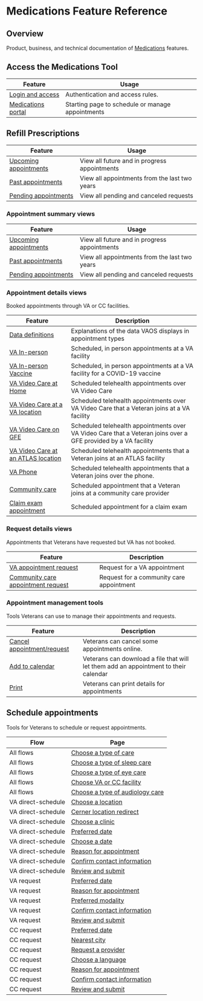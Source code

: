 
# Medications Feature Reference

## Overview

Product, business, and technical documentation of [Medications](https://github.com/department-of-veterans-affairs/va.gov-team/tree/master/products/health-care/digital-health-modernization/mhv-to-va.gov/medications) features.

## Access the Medications Tool

| Feature | Usage | 
|---|---|
| [Login and access](products/health-care/digital-health-modernization/mhv-to-va.gov/medications/feature-reference/login-and-access.md) | Authentication and access rules. |
| [Medications portal]() | Starting page to schedule or manage appointments |


## Refill Prescriptions

| Feature | Usage | 
|---|---|
| [Upcoming appointments](./appointment-lists/upcoming-list.md) | View all future and in progress appointments |
| [Past appointments](./appointment-lists/past-list.md) | View all appointments from the last two years |  
| [Pending appointments](./appointment-lists/pending-list.md) | View all pending and canceled requests | 


### Appointment summary views

| Feature | Usage | 
|---|---|
| [Upcoming appointments](./appointment-lists/upcoming-list.md) | View all future and in progress appointments |
| [Past appointments](./appointment-lists/past-list.md) | View all appointments from the last two years |  
| [Pending appointments](./appointment-lists/pending-list.md) | View all pending and canceled requests | 

### Appointment details views
Booked appointments through VA or CC facilities.

| Feature | Description |
|---|---|
| [Data definitions](data-definitions.md) | Explanations of the data VAOS displays in appointment types |
| [VA In-person](./appointment-types/va-in-person.md)  | Scheduled, in person appointments at a VA facility |
| [VA In-person Vaccine](./appointment-types/va-in-person-vaccine.md) | Scheduled, in person appointments at a VA facility for a COVID-19 vaccine | Yes |
| [VA Video Care at Home](./appointment-types/va-video-care-at-home.md) | Scheduled telehealth appointments over VA Video Care |
| [VA Video Care at a VA location](./appointment-types/va-video-care-at-a-va-location.md) |  Scheduled telehealth appointments over VA Video Care that a Veteran joins at a VA facility |
| [VA Video Care on GFE](./appointment-types/va-video-care-on-gfe.md) |  Scheduled telehealth appointments over VA Video Care that a Veteran joins over a GFE provided by a VA facility | Yes |
| [VA Video Care at an ATLAS location](./appointment-types/va-video-care-at-atlas-location.md) |  Scheduled telehealth appointments that a Veteran joins at an ATLAS facility  |
| [VA Phone](./appointment-types/va-phone.md) |  Scheduled telehealth appointments that a Veteran joins over the phone. |
| [Community care](./appointment-types/community-care.md) |  Scheduled appointment that a Veteran joins at a community care provider |
| [Claim exam appointment](./appointment-types/claim-exam.md) | Scheduled appointment for a claim exam |

### Request details views
Appointments that Veterans have requested but VA has not booked.

| Feature | Description |
|---|---|
| [VA appointment request](./appointment-types/va-request.md)  | Request for a VA appointment |
| [Community care appointment request](./appointment-types/community-care-request.md) | Request for a community care appointment |

### Appointment management tools
Tools Veterans can use to manage their appointments and requests.

| Feature | Description | 
|---|---|
| [Cancel appointment/request](./tools/tool-cancel.md) | Veterans can cancel some appointments online. | 
| [Add to calendar](./tools/tool-add-to-calendar.md) | Veterans can download a file that will let them add an appointment to their calendar | 
| [Print](./tools/tool-print.md) | Veterans can print details for appointments | 

## Schedule appointments
Tools for Veterans to schedule or request appointments.

| Flow | Page |
|---|---|
| All flows | [Choose a type of care](./schedule-flow/all--type-of-care.md) |
| All flows | [Choose a type of sleep care](./schedule-flow/all--choose-a-type-of-sleep-care.md) |
| All flows | [Choose a type of eye care](./schedule-flow/all--choose-a-type-of-eye-care.md) |
| All flows | [Choose VA or CC facility](./schedule-flow/all--choose-va-or-cc-facility.md) |
| All flows | [Choose a type of audiology care](./schedule-flow/all--choose-a-type-of-audiology-care.md) |
| VA direct-schedule | [Choose a location](./schedule-flow/va-direct--choose-location.md) | 
| VA direct-schedule | [Cerner location redirect](./schedule-flow/va-direct--cerner-location-redirect.md) |
| VA direct-schedule | [Choose a clinic](./schedule-flow/va-direct--choose-a-clinic.md) |
| VA direct-schedule | [Preferred date](./schedule-flow/va-direct--preferred-date.md)
| VA direct-schedule | [Choose a date](./schedule-flow/va-direct--choose-a-date.md) |
| VA direct-schedule | [Reason for appointment](./schedule-flow/va-direct--reason-for-appointment.md) |
| VA direct-schedule | [Confirm contact information](./schedule-flow/va-direct--contact-information.md) |
| VA direct-schedule | [Review and submit](./schedule-flow/va-direct--review-and-submit.md) |
| VA request | [Preferred date](./schedule-flow/va-request--preferred-date.md) |
| VA request | [Reason for appointment](./schedule-flow/va-request--reason-for-appointment.md) |
| VA request | [Preferred modality](./schedule-flow/va-request--preferred-modality.md) |
| VA request | [Confirm contact information](./schedule-flow/va-request--contact-information.md) |
| VA request | [Review and submit](./schedule-flow/va-request--review-and-submit.md) |
| CC request | [Preferred date](./schedule-flow/cc-request--preferred-date.md) |
| CC request | [Nearest city](./schedule-flow/cc-request--nearest-city.md) |
| CC request | [Request a provider](./schedule-flow/cc-request--request-a-provider.md) |
| CC request | [Choose a language](./schedule-flow/cc-request--choose-a-language.md) |
| CC request | [Reason for appointment](./schedule-flow/cc-request--reason-for-appointment.md) |
| CC request | [Confirm contact information](./schedule-flow/cc-request--contact-information.md) |
| CC request | [Review and submit](./schedule-flow/cc-request--review-and-submit.md) |




